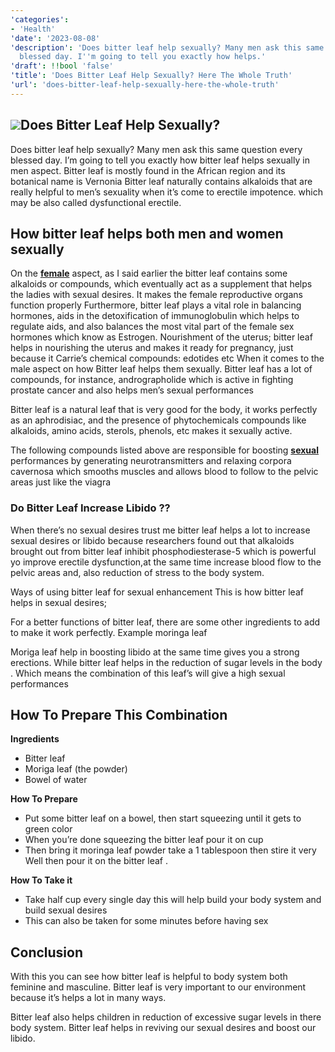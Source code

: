 ```yaml
---
'categories':
- 'Health'
'date': '2023-08-08'
'description': 'Does bitter leaf help sexually? Many men ask this same question every
  blessed day. I''m going to tell you exactly how helps.'
'draft': !!bool 'false'
'title': 'Does Bitter Leaf Help Sexually? Here The Whole Truth'
'url': 'does-bitter-leaf-help-sexually-here-the-whole-truth'
---
```

 

![](https://i0.wp.com/vitalmayfair.com/wp-content/uploads/2022/05/IMG_20190512_224302_360.png?resize=372%2C205&ssl=1)Does Bitter Leaf Help Sexually?
-------------------------------


Does bitter leaf help sexually? Many men ask this same question every blessed day. I’m going to tell you exactly how bitter leaf helps sexually in men aspect.
Bitter leaf is mostly found in the African region and its botanical name is Vernonia Bitter leaf naturally contains alkaloids that are really helpful to men’s sexuality when it’s come to erectile impotence. which may be also called dysfunctional erectile.

**How bitter leaf helps both men and women sexually**
-----------------------------------------------------



On the [**female**](https://vitalmayfair.com/2022/04/22/all-you-have-to-know-about-toxic-masculinity/) aspect, as I said earlier the bitter leaf contains some alkaloids or compounds, which eventually act as a supplement that helps the ladies with sexual desires. It makes the female reproductive organs function properly
Furthermore, bitter leaf plays a vital role in balancing hormones, aids in the detoxification of immunoglobulin which helps to regulate aids, and also balances the most vital part of the female sex hormones which know as Estrogen.
Nourishment of the uterus; bitter leaf helps in nourishing the uterus and makes it ready for pregnancy, just because it Carrie’s chemical compounds: edotides etc
When it comes to the male aspect on how Bitter leaf helps them sexually. Bitter leaf has a lot of compounds, for instance, andrographolide which is active in fighting prostate cancer and also helps men’s sexual performances

Bitter leaf is a natural leaf that is very good for the body, it works perfectly as an aphrodisiac, and the presence of phytochemicals compounds like alkaloids, amino acids, sterols, phenols, etc makes it sexually active.

The following compounds listed above are responsible for boosting **[sexual](https://vitalmayfair.com/2022/04/26/natural-remedies-to-make-a-woman-wet/)** performances by generating neurotransmitters and relaxing corpora cavernosa which smooths muscles and allows blood to follow to the pelvic areas just like the viagra

### **Do Bitter Leaf Increase Libido ??**


When there’s no sexual desires trust me bitter leaf helps a lot to increase sexual desires or libido because researchers found out that alkaloids brought out from bitter leaf inhibit phosphodiesterase-5 which is powerful yo improve erectile dysfunction,at the same time increase blood flow to the pelvic areas and, also reduction of stress to the body system.

Ways of using bitter leaf for sexual enhancement
This is how bitter leaf helps in sexual desires;

For a better functions of bitter leaf, there are some other ingredients to add to make it work perfectly. Example moringa leaf

Moriga leaf help in boosting libido at the same time gives you a strong erections. While bitter leaf helps in the reduction of sugar levels in the body .
Which means the combination of this leaf’s will give a high sexual performances

**How To Prepare This Combination**
-----------------------------------


**Ingredients**
* Bitter leaf
* Moriga leaf (the powder)
* Bowel of water



**How To Prepare**
* Put some bitter leaf on a bowel, then start squeezing until it gets to green color
* When you’re done squeezing the bitter leaf pour it on cup
* Then bring it moringa leaf powder take a 1 tablespoon then stire it very Well then pour it on the bitter leaf .



**How To Take it**
* Take half cup every single day this will help build your body system and build sexual desires
* This can also be taken for some minutes before having sex


**Conclusion**
--------------


With this you can see how bitter leaf is helpful to body system both feminine and masculine. Bitter leaf is very important to our environment because it’s helps a lot in many ways.

Bitter leaf also helps children in reduction of excessive sugar levels in there body system. Bitter leaf helps in reviving our sexual desires and boost our libido.




